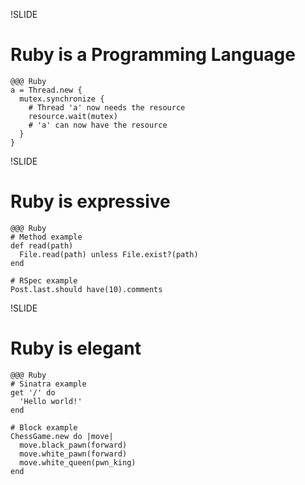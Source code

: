 !SLIDE 
# Ruby is a Programming Language

    @@@ Ruby
    a = Thread.new {
      mutex.synchronize {
        # Thread 'a' now needs the resource
        resource.wait(mutex)
        # 'a' can now have the resource
      }
    }


!SLIDE
# Ruby is expressive

    @@@ Ruby
    # Method example
    def read(path)
      File.read(path) unless File.exist?(path)
    end
    
    # RSpec example
    Post.last.should have(10).comments


!SLIDE
# Ruby is elegant

    @@@ Ruby
    # Sinatra example
    get '/' do
      'Hello world!'
    end

    # Block example
    ChessGame.new do |move|
      move.black_pawn(forward)
      move.white_pawn(forward)
      move.white_queen(pwn_king)
    end
